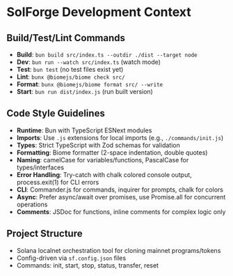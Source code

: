 # SolForge Development Context

## Build/Test/Lint Commands
- **Build**: `bun build src/index.ts --outdir ./dist --target node`
- **Dev**: `bun run --watch src/index.ts` (watch mode)
- **Test**: `bun test` (no test files exist yet)
- **Lint**: `bunx @biomejs/biome check src/`
- **Format**: `bunx @biomejs/biome format src/ --write`
- **Start**: `bun run dist/index.js` (run built version)

## Code Style Guidelines
- **Runtime**: Bun with TypeScript ESNext modules
- **Imports**: Use `.js` extensions for local imports (e.g., `./commands/init.js`)
- **Types**: Strict TypeScript with Zod schemas for validation
- **Formatting**: Biome formatter (2-space indentation, double quotes)
- **Naming**: camelCase for variables/functions, PascalCase for types/interfaces
- **Error Handling**: Try-catch with chalk colored console output, process.exit(1) for CLI errors
- **CLI**: Commander.js for commands, inquirer for prompts, chalk for colors
- **Async**: Prefer async/await over promises, use Promise.all for concurrent operations
- **Comments**: JSDoc for functions, inline comments for complex logic only

## Project Structure
- Solana localnet orchestration tool for cloning mainnet programs/tokens
- Config-driven via `sf.config.json` files
- Commands: init, start, stop, status, transfer, reset